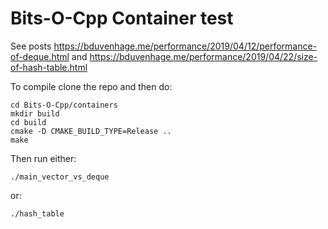 # Bits-O-Cpp Container test
See posts https://bduvenhage.me/performance/2019/04/12/performance-of-deque.html and https://bduvenhage.me/performance/2019/04/22/size-of-hash-table.html

To compile clone the repo and then do:

```console
cd Bits-O-Cpp/containers
mkdir build
cd build
cmake -D CMAKE_BUILD_TYPE=Release ..
make
```

Then run either:

```console
./main_vector_vs_deque
```

or:

```console
./hash_table
```
